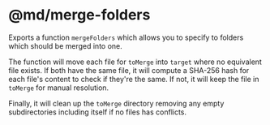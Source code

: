 # @md/merge-folders

Exports a function `mergeFolders` which allows you to specify to folders which should be merged into one.

The function will move each file for `toMerge` into `target` where no equivalent file exists. If both have the same file, it will compute a SHA-256 hash for each file's content to check if they're the same. If not, it will keep the file in `toMerge` for manual resolution.

Finally, it will clean up the `toMerge` directory removing any empty subdirectories including itself if no files has conflicts.